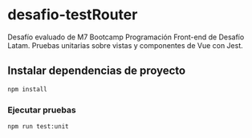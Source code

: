 # desafio-testRouter

Desafío evaluado de M7 Bootcamp Programación Front-end de Desafío Latam. Pruebas unitarias sobre vistas y componentes de Vue con Jest.


## Instalar dependencias de proyecto

```sh
npm install
```

### Ejecutar pruebas 

```sh
npm run test:unit
```
